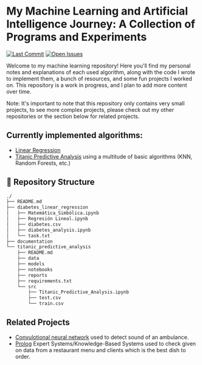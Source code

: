# My Machine Learning and Artificial Intelligence Journey: A Collection of Programs and Experiments

[![Last Commit](https://img.shields.io/github/last-commit/archibald-carrion/Machine-learning-course)](https://github.com/archibald-carrion/Machine-learning-course/commits/main)
[![Open Issues](https://img.shields.io/github/issues/archibald-carrion/Machine-learning-course)](https://github.com/archibald-carrion/Machine-learning-course/issues)

Welcome to my machine learning repository! 
Here you'll find my personal notes and explanations of each used algorithm, along with the code I wrote to implement them, a bunch of resources, and some fun projects I worked on.
This repository is a work in progress, and I plan to add more content over time.

Note: It's important to note that this repository only contains very small projects, to see more complex projects, please check out my other repositories or the section below for related projects.

## Currently implemented algorithms:
- [Linear Regression](https://github.com/archibald-carrion/Machine-learning-course/tree/main/diabetes_linear_regression)
- [Titanic Predictive Analysis](https://github.com/archibald-carrion/Machine-learning-course/tree/main/titanic_predictive_analysis) using a multitude of basic algorithms (KNN, Random Forests, etc.)

## 📂 Repository Structure
    
```bash
./
├── README.md
├── diabetes_linear_regression
│   ├── Matemática_Simbólica.ipynb
│   ├── Regresión Lineal.ipynb
│   ├── diabetes.csv
│   ├── diabetes_analysis.ipynb
│   └── task.txt
├── documentation
└── titanic_predictive_analysis
    ├── README.md
    ├── data
    ├── models
    ├── notebooks
    ├── reports
    ├── requirements.txt
    └── src
        ├── Titanic_Predictive_Analysis.ipynb
        ├── test.csv
        └── train.csv
```

## Related Projects
- [Convulotional neural network](https://github.com/archibald-carrion/Convolutional-neural-networks-sound-classification) used to detect sound of an ambulance.
- [Prolog](https://github.com/archibald-carrion/Restaurant-food-composition-system) Expert Systems/Knowledge-Based Systems used to check given on data from a restaurant menu and clients which is the best dish to order.